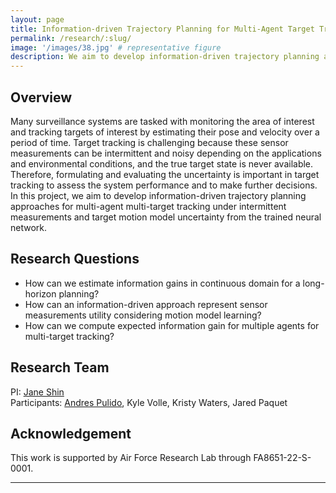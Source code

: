 ```yaml
---
layout: page
title: Information-driven Trajectory Planning for Multi-Agent Target Tracking under Uncertainty
permalink: /research/:slug/
image: '/images/38.jpg' # representative figure
description: We aim to develop information-driven trajectory planning approaches for multi-agent multi-target tracking under intermittent measurements and target motion model uncertainty from the trained neural network.
---
```


## Overview <!-- Must include -->
Many surveillance systems are tasked with monitoring the area of interest and tracking targets of interest by estimating their pose and velocity over a period of time. Target tracking is challenging because these sensor measurements can be intermittent and noisy depending on the applications and environmental conditions, and the true target state is never available. Therefore, formulating and evaluating the uncertainty is important in target tracking to assess the system performance and to make further decisions. In this project, we aim to develop information-driven trajectory planning approaches for multi-agent multi-target tracking under intermittent measurements and target motion model uncertainty from the trained neural network.

## Research Questions <!-- Remove if not applicable -->
* How can we estimate information gains in continuous domain for a long-horizon planning?
* How can an information-driven approach represent sensor measurements utility considering motion model learning?
* How can we compute expected information gain for multiple agents for multi-target tracking?

<!-- ## Related Publications
1. Cite publication with IEEE reference style. Then list the links to paper, slides, videos, codes per each item
1. Cite publication with IEEE reference style. Then list the links to paper, slides, videos, codes per each item -->

## Research Team <!-- Remove if not applicable -->
PI: [Jane Shin](/people/jane)    
Participants: [Andres Pulido](/people/andres), Kyle Volle, Kristy Waters, Jared Paquet

## Acknowledgement <!-- Remove if not applicable -->
This work is supported by Air Force Research Lab through FA8651-22-S-0001.

<!-- Include below if you have additional resources to add (e.g. interview videos) -->
***

<!-- ## Additional Resources

### Youtube Embed
<p><iframe src="https://www.youtube.com/embed/2b2gJu-g3qE" loading="lazy" frameborder="0" allowfullscreen></iframe></p>

### Vimeo Embed

<p><iframe src="https://player.vimeo.com/video/148003889?h=d36b8b4cbb" loading="lazy" width="640" height="360" frameborder="0" allowfullscreen></iframe></p> -->